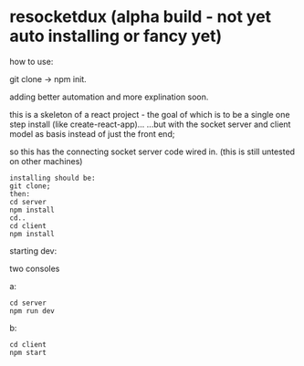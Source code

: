 # resocketdux (alpha build - not yet auto installing or fancy yet)

how to use:

git clone -> npm init. 

adding better automation and more explination soon.

this is a skeleton of a react project - the goal of which is to be a single one step install (like create-react-app)...
...but with the socket server and client model as basis instead of just the front end;

so this has the connecting socket server code wired in.
(this is still untested on other machines) 

```
installing should be:
git clone;
then:
cd server
npm install
cd..
cd client
npm install
```


starting dev:

two consoles

a:
```
cd server
npm run dev
  ```
b:
```
cd client
npm start
```
